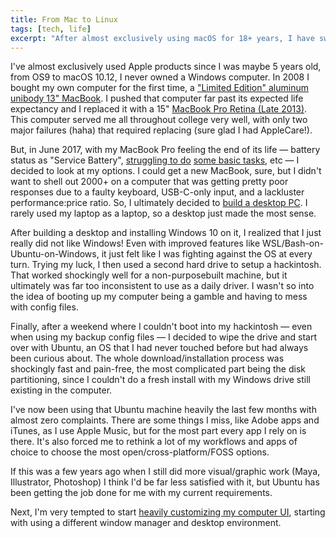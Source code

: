 ```yaml
---
title: From Mac to Linux
tags: [tech, life]
excerpt: "After almost exclusively using macOS for 18+ years, I have switched to Linux"
---
```


I've almost exclusively used Apple products since I was maybe 5 years old, from OS9 to macOS 10.12, I never owned a Windows computer. In 2008 I bought my own computer for the first time, a ["Limited Edition" aluminum unibody 13" MacBook](https://en.wikipedia.org/wiki/MacBook#2nd_generation:_Aluminum_Unibody). I pushed that computer far past its expected life expectancy and I replaced it with a 15" [MacBook Pro Retina (Late 2013)](https://en.wikipedia.org/wiki/MacBook_Pro#Third_generation). This computer served me all throughout college very well, with only two major failures (haha) that required replacing (sure glad I had AppleCare!).

But, in June 2017, with my MacBook Pro feeling the end of its life — battery status as "Service Battery", [struggling to do](https://twitter.com/nathanwentworth/status/1011275192750964742) [some basic tasks](https://twitter.com/nathanwentworth/status/1001537989539921921), etc — I decided to look at my options. I could get a new MacBook, sure, but I didn't want to shell out 2000+ on a computer that was getting pretty poor responses due to a faulty keyboard, USB-C-only input, and a lackluster performance:price ratio. So, I ultimately decided to [build a desktop PC](/setup). I rarely used my laptop as a laptop, so a desktop just made the most sense.

After building a desktop and installing Windows 10 on it, I realized that I just really did not like Windows! Even with improved features like WSL/Bash-on-Ubuntu-on-Windows, it just felt like I was fighting against the OS at every turn. Trying my luck, I then used a second hard drive to setup a hackintosh. That worked shockingly well for a non-purposebuilt machine, but it ultimately was far too inconsistent to use as a daily driver. I wasn't so into the idea of booting up my computer being a gamble and having to mess with config files.

Finally, after a weekend where I couldn't boot into my hackintosh — even when using my backup config files — I decided to wipe the drive and start over with Ubuntu, an OS that I had never touched before but had always been curious about. The whole download/installation process was shockingly fast and pain-free, the most complicated part being the disk partitioning, since I couldn't do a fresh install with my Windows drive still existing in the computer.

I've now been using that Ubuntu machine heavily the last few months with almost zero complaints. There are some things I miss, like Adobe apps and iTunes, as I use Apple Music, but for the most part every app I rely on is there. It's also forced me to rethink a lot of my workflows and apps of choice to choose the most open/cross-platform/FOSS options.

If this was a few years ago when I still did more visual/graphic work (Maya, Illustrator, Photoshop) I think I'd be far less satisfied with it, but Ubuntu has been getting the job done for me with my current requirements.

Next, I'm very tempted to start [heavily customizing my computer UI](https://www.reddit.com/r/unixporn/), starting with using a different window manager and desktop environment.